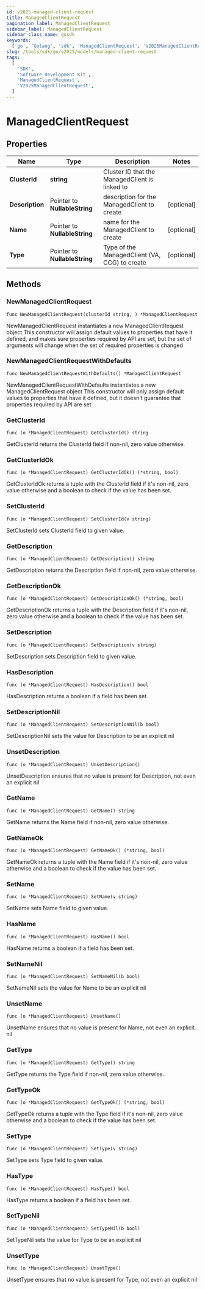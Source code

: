 ```yaml
---
id: v2025-managed-client-request
title: ManagedClientRequest
pagination_label: ManagedClientRequest
sidebar_label: ManagedClientRequest
sidebar_class_name: gosdk
keywords:
  ['go', 'Golang', 'sdk', 'ManagedClientRequest', 'V2025ManagedClientRequest']
slug: /tools/sdk/go/v2025/models/managed-client-request
tags:
  [
    'SDK',
    'Software Development Kit',
    'ManagedClientRequest',
    'V2025ManagedClientRequest',
  ]
---
```


# ManagedClientRequest

## Properties

| Name | Type | Description | Notes |
| --- | --- | --- | --- |
| **ClusterId** | **string** | Cluster ID that the ManagedClient is linked to |
| **Description** | Pointer to **NullableString** | description for the ManagedClient to create | [optional] |
| **Name** | Pointer to **NullableString** | name for the ManagedClient to create | [optional] |
| **Type** | Pointer to **NullableString** | Type of the ManagedClient (VA, CCG) to create | [optional] |

## Methods

### NewManagedClientRequest

`func NewManagedClientRequest(clusterId string, ) *ManagedClientRequest`

NewManagedClientRequest instantiates a new ManagedClientRequest object This constructor will assign default values to properties that have it defined, and makes sure properties required by API are set, but the set of arguments will change when the set of required properties is changed

### NewManagedClientRequestWithDefaults

`func NewManagedClientRequestWithDefaults() *ManagedClientRequest`

NewManagedClientRequestWithDefaults instantiates a new ManagedClientRequest object This constructor will only assign default values to properties that have it defined, but it doesn't guarantee that properties required by API are set

### GetClusterId

`func (o *ManagedClientRequest) GetClusterId() string`

GetClusterId returns the ClusterId field if non-nil, zero value otherwise.

### GetClusterIdOk

`func (o *ManagedClientRequest) GetClusterIdOk() (*string, bool)`

GetClusterIdOk returns a tuple with the ClusterId field if it's non-nil, zero value otherwise and a boolean to check if the value has been set.

### SetClusterId

`func (o *ManagedClientRequest) SetClusterId(v string)`

SetClusterId sets ClusterId field to given value.

### GetDescription

`func (o *ManagedClientRequest) GetDescription() string`

GetDescription returns the Description field if non-nil, zero value otherwise.

### GetDescriptionOk

`func (o *ManagedClientRequest) GetDescriptionOk() (*string, bool)`

GetDescriptionOk returns a tuple with the Description field if it's non-nil, zero value otherwise and a boolean to check if the value has been set.

### SetDescription

`func (o *ManagedClientRequest) SetDescription(v string)`

SetDescription sets Description field to given value.

### HasDescription

`func (o *ManagedClientRequest) HasDescription() bool`

HasDescription returns a boolean if a field has been set.

### SetDescriptionNil

`func (o *ManagedClientRequest) SetDescriptionNil(b bool)`

SetDescriptionNil sets the value for Description to be an explicit nil

### UnsetDescription

`func (o *ManagedClientRequest) UnsetDescription()`

UnsetDescription ensures that no value is present for Description, not even an explicit nil

### GetName

`func (o *ManagedClientRequest) GetName() string`

GetName returns the Name field if non-nil, zero value otherwise.

### GetNameOk

`func (o *ManagedClientRequest) GetNameOk() (*string, bool)`

GetNameOk returns a tuple with the Name field if it's non-nil, zero value otherwise and a boolean to check if the value has been set.

### SetName

`func (o *ManagedClientRequest) SetName(v string)`

SetName sets Name field to given value.

### HasName

`func (o *ManagedClientRequest) HasName() bool`

HasName returns a boolean if a field has been set.

### SetNameNil

`func (o *ManagedClientRequest) SetNameNil(b bool)`

SetNameNil sets the value for Name to be an explicit nil

### UnsetName

`func (o *ManagedClientRequest) UnsetName()`

UnsetName ensures that no value is present for Name, not even an explicit nil

### GetType

`func (o *ManagedClientRequest) GetType() string`

GetType returns the Type field if non-nil, zero value otherwise.

### GetTypeOk

`func (o *ManagedClientRequest) GetTypeOk() (*string, bool)`

GetTypeOk returns a tuple with the Type field if it's non-nil, zero value otherwise and a boolean to check if the value has been set.

### SetType

`func (o *ManagedClientRequest) SetType(v string)`

SetType sets Type field to given value.

### HasType

`func (o *ManagedClientRequest) HasType() bool`

HasType returns a boolean if a field has been set.

### SetTypeNil

`func (o *ManagedClientRequest) SetTypeNil(b bool)`

SetTypeNil sets the value for Type to be an explicit nil

### UnsetType

`func (o *ManagedClientRequest) UnsetType()`

UnsetType ensures that no value is present for Type, not even an explicit nil
